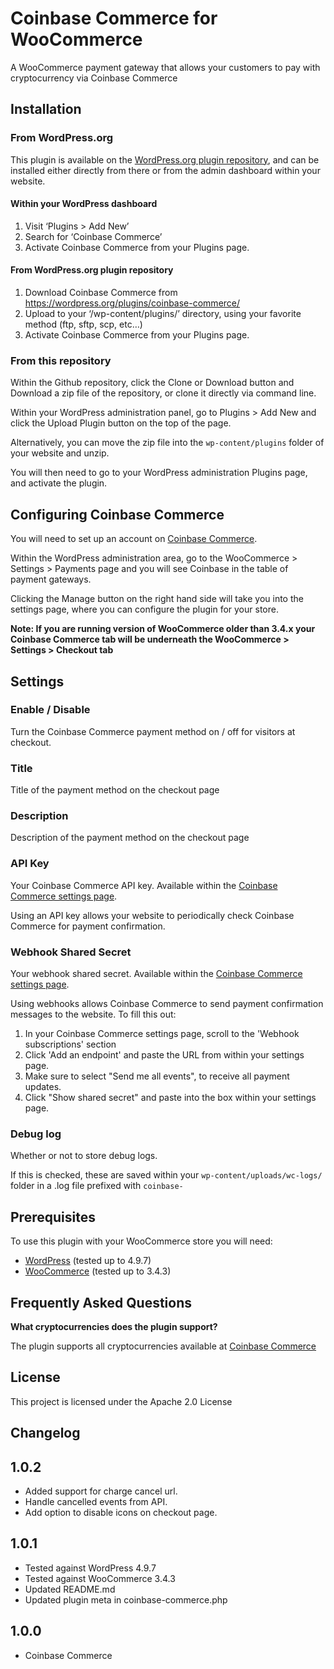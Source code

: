 # Coinbase Commerce for WooCommerce

A WooCommerce payment gateway that allows your customers to pay with cryptocurrency via Coinbase Commerce

## Installation

### From WordPress.org

This plugin is available on the [WordPress.org plugin repository], and can be installed either directly from there or from the admin dashboard within your website.

#### Within your WordPress dashboard
1. Visit ‘Plugins > Add New’
2. Search for ‘Coinbase Commerce’
3. Activate Coinbase Commerce from your Plugins page.

#### From WordPress.org plugin repository
1. Download Coinbase Commerce from <https://wordpress.org/plugins/coinbase-commerce/>
2. Upload to your ‘/wp-content/plugins/’ directory, using your favorite method (ftp, sftp, scp, etc…)
3. Activate Coinbase Commerce from your Plugins page.

### From this repository

Within the Github repository, click the Clone or Download button and Download a zip file of the repository, or clone it directly via command line.

Within your WordPress administration panel, go to Plugins > Add New and click the Upload Plugin button on the top of the page.

Alternatively, you can move the zip file into the `wp-content/plugins` folder of your website and unzip.

You will then need to go to your WordPress administration Plugins page, and activate the plugin.

## Configuring Coinbase Commerce

You will need to set up an account on [Coinbase Commerce].

Within the WordPress administration area, go to the WooCommerce > Settings > Payments page and you will see Coinbase in the table of payment gateways.

Clicking the Manage button on the right hand side will take you into the settings page, where you can configure the plugin for your store.

**Note: If you are running version of WooCommerce older than 3.4.x your Coinbase Commerce tab will be underneath the WooCommerce > Settings > Checkout tab**

## Settings

### Enable / Disable

Turn the Coinbase Commerce payment method on / off for visitors at checkout.

### Title

Title of the payment method on the checkout page

### Description

Description of the payment method on the checkout page

### API Key

Your Coinbase Commerce API key. Available within the [Coinbase Commerce settings page].

Using an API key allows your website to periodically check Coinbase Commerce for payment confirmation.

### Webhook Shared Secret

Your webhook shared secret. Available within the [Coinbase Commerce settings page].

Using webhooks allows Coinbase Commerce to send payment confirmation messages to the website. To fill this out:

1. In your Coinbase Commerce settings page, scroll to the 'Webhook subscriptions' section
2. Click 'Add an endpoint' and paste the URL from within your settings page.
3. Make sure to select "Send me all events", to receive all payment updates.
4. Click "Show shared secret" and paste into the box within your settings page.

### Debug log

Whether or not to store debug logs.

If this is checked, these are saved within your `wp-content/uploads/wc-logs/` folder in a .log file prefixed with `coinbase-`

## Prerequisites

To use this plugin with your WooCommerce store you will need:

* [WordPress] (tested up to 4.9.7)
* [WooCommerce] (tested up to 3.4.3)

## Frequently Asked Questions

**What cryptocurrencies does the plugin support?**

The plugin supports all cryptocurrencies available at [Coinbase Commerce]

## License

This project is licensed under the Apache 2.0 License

## Changelog

## 1.0.2 ##
* Added support for charge cancel url.
* Handle cancelled events from API.
* Add option to disable icons on checkout page.

## 1.0.1 ##
* Tested against WordPress 4.9.7
* Tested against WooCommerce 3.4.3
* Updated README.md
* Updated plugin meta in coinbase-commerce.php

## 1.0.0 ##
* Coinbase Commerce

[//]: # (Comments for storing reference material in. Stripped out when processing the markdown)

[Coinbase Commerce]: <https://commerce.coinbase.com/>
[Coinbase Commerce settings page]: <https://commerce.coinbase.com/dashboard/settings/>
[WooCommerce]: <https://woocommerce.com/>
[WordPress]: <https://wordpress.org/>
[WordPress.org plugin repository]: <https://wordpress.org/plugins/coinbase-commerce/>
